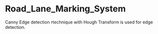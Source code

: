 # Road_Lane_Marking_System
Canny Edge detection rtechnique with Hough Transform is used for edge detection.
